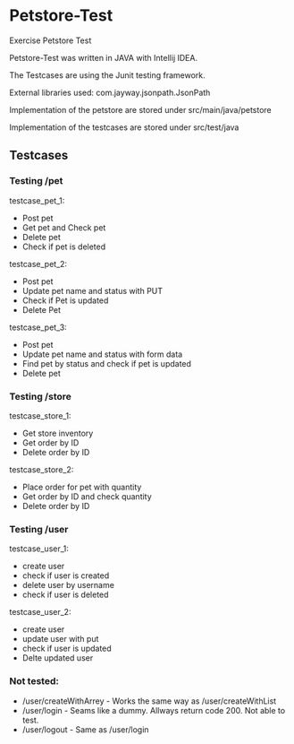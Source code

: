 # Petstore-Test
Exercise Petstore Test

Petstore-Test was written in JAVA with Intellij IDEA.

The Testcases are using the Junit testing framework.

External libraries used: com.jayway.jsonpath.JsonPath

Implementation of the petstore are stored under src/main/java/petstore

Implementation of the testcases are stored under src/test/java

## Testcases

### Testing /pet

testcase_pet_1:
* Post pet
* Get pet and Check pet
* Delete pet
* Check if pet is deleted
  
testcase_pet_2:
* Post pet
* Update pet name and status with PUT
* Check if Pet is updated
* Delete Pet
  
testcase_pet_3:
* Post pet
* Update pet name and status with form data
* Find pet by status and check if pet is updated
* Delete pet
  
### Testing /store

testcase_store_1:
* Get store inventory
* Get order by ID
* Delete order by ID
    
    
testcase_store_2:
* Place order for pet with quantity
* Get order by ID and check quantity
* Delete order by ID
  
### Testing /user
  
testcase_user_1:
* create user
* check if user is created
* delete user by username
* check if user is deleted
  
testcase_user_2:
* create user
* update user with put
* check if user is updated
* Delte updated user
  
  
### Not tested:
* /user/createWithArrey - Works the same way as /user/createWithList
* /user/login - Seams like a dummy. Allways return code 200. Not able to test.
* /user/logout - Same as /user/login
  
